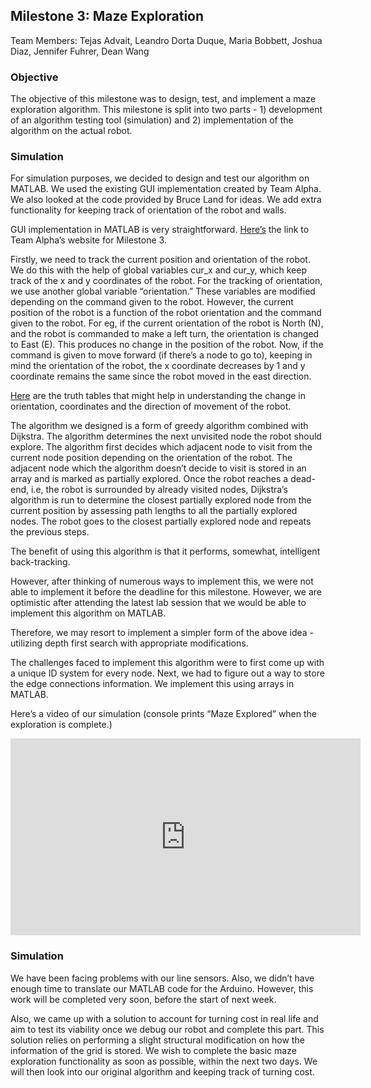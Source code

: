 ## Milestone 3: Maze Exploration
Team Members: Tejas Advait, Leandro Dorta Duque, Maria Bobbett, Joshua Diaz, Jennifer Fuhrer, Dean Wang

### Objective
The objective of this milestone was to design, test, and implement a maze exploration algorithm. This milestone is split into two parts - 1) development of an algorithm testing tool (simulation) and 2) implementation of the algorithm on the actual robot.

### Simulation
For simulation purposes, we decided to design and test our algorithm on MATLAB. We used the existing GUI implementation created by Team Alpha. We also looked at the code provided by Bruce Land for ideas. We add extra functionality for keeping track of orientation of the robot and walls.

GUI implementation in MATLAB is very straightforward. [Here’s](https://cei-lab.github.io/ECE3400-2017-teamAlpha/milestone3.html) the link to Team Alpha’s website for Milestone 3.

Firstly, we need to track the current position and orientation of the robot. We do this with the help of global variables cur_x and cur_y, which keep track of the x and y coordinates of the robot. For the tracking of orientation, we use another global variable “orientation.” These variables are modified depending on the command given to the robot. However, the current position of the robot is a function of the robot orientation and the command given to the robot. For eg, if the current orientation of the robot is North (N), and the robot is commanded to make a left turn, the orientation is changed to East (E). This produces no change in the position of the robot. Now, if the command is given to move forward (if there’s a node to go to), keeping in mind the orientation of the robot, the x coordinate decreases by 1 and y coordinate remains the same since the robot moved in the east direction.

[Here](https://docs.google.com/document/d/1FE8QCMpgpKX5vyR-UXhDWZ_2EFmZYrdXxQ5uZHTM7_8/edit?usp=sharing) are the truth tables that might help in understanding the change in orientation, coordinates and the direction of movement of the robot.

The algorithm we designed is a form of greedy algorithm combined with Dijkstra. The algorithm determines the next unvisited node the robot should explore. The algorithm first decides which adjacent node to visit from the current node position depending on the orientation of the robot. The adjacent node which the algorithm doesn’t decide to visit is stored in an array and is marked as partially explored. Once the robot reaches a dead-end, i.e, the robot is surrounded by already visited nodes, Dijkstra’s algorithm is run to determine the closest partially explored node from the current position by assessing path lengths to all the partially explored nodes. The robot goes to the closest partially explored node and repeats the previous steps.

The benefit of using this algorithm is that it performs, somewhat, intelligent back-tracking.

However, after thinking of numerous ways to implement this, we were not able to implement it before the deadline for this milestone. However, we are optimistic after attending the latest lab session that we would be able to implement this algorithm on MATLAB.

Therefore, we may resort to implement a simpler form of the above idea - utilizing depth first search with appropriate modifications.

The challenges faced to implement this algorithm were to first come up with a unique ID system for every node. Next, we had to figure out a way to store the edge connections information. We implement this using arrays in MATLAB.

Here’s a video of our simulation (console prints “Maze Explored” when the exploration is complete.) 

<iframe width="560" height="315" src="https://drive.google.com/open?id=1Bv0xKCXqSQcxPTuvB0KSftSBTIcPDFKA" frameborder="0" allowfullscreen></iframe>


### Simulation
We have been facing problems with our line sensors. Also, we didn’t have enough time to translate our MATLAB code for the Arduino. However, this work will be completed very soon, before the start of next week.

Also, we came up with a solution to account for turning cost in real life and aim to test its viability once we debug our robot and complete this part. This solution relies on performing a slight structural modification on how the information of the grid is stored. We wish to complete the basic maze exploration functionality as soon as possible, within the next two days. We will then look into our original algorithm and keeping track of turning cost.
